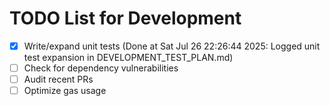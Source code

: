 # TODO List for Development

- [x] Write/expand unit tests  (Done at Sat Jul 26 22:26:44 2025: Logged unit test expansion in DEVELOPMENT_TEST_PLAN.md)
- [ ] Check for dependency vulnerabilities
- [ ] Audit recent PRs
- [ ] Optimize gas usage